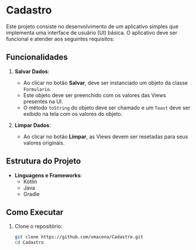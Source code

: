 # Cadastro

Este projeto consiste no desenvolvimento de um aplicativo simples que implementa uma interface de usuário (UI) básica. O aplicativo deve ser funcional e atender aos seguintes requisitos:

## Funcionalidades

1. **Salvar Dados**:
   - Ao clicar no botão **Salvar**, deve ser instanciado um objeto da classe `Formulario`.
   - Este objeto deve ser preenchido com os valores das Views presentes na UI.
   - O método `toString` do objeto deve ser chamado e um `Toast` deve ser exibido na tela com os valores do objeto.

2. **Limpar Dados**:
   - Ao clicar no botão **Limpar**, as Views devem ser resetadas para seus valores originais.

## Estrutura do Projeto

- **Linguagens e Frameworks**:
  - Kotlin
  - Java
  - Gradle

## Como Executar

1. Clone o repositório:
   ```sh
   git clone https://github.com/vmacena/Cadastro.git
   cd Cadastro

